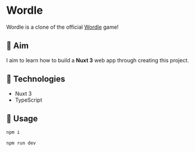 # Wordle
Wordle is a clone of the official [Wordle](https://www.nytimes.com/games/wordle/index.html) game!

## 🎯 Aim
I aim to learn how to build a **Nuxt 3** web app through creating this project.

## 🤖 Technologies
- Nuxt 3
- TypeScript

## 🔨 Usage
```bash
npm i
```

```bash
npm run dev
```
